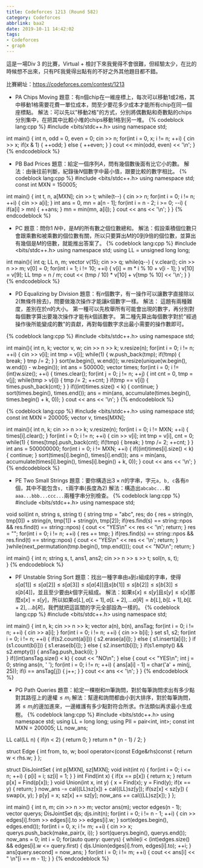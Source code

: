 ```yaml
---
title: Codeforces 1213 (Round 582)
category: Codeforces
abbrlink: baa2
date: 2019-10-11 14:42:02
tags:
- Codeforces
- graph
---
```

這是一場Div 3 的比賽，Virtual + 檢討下來我覺得不會很難，但經驗太少，在比的時候想不出來，只有PE我覺得出點有的不好之外其他題目都不錯。
<!-- more -->
比賽網址：https://codeforces.com/contest/1213

* PA Chips Moving
題意：有n個chip在一維座標上，每次可以移動1或2格，其中移動1格需要花費一單位成本，問至少要花多少成本才能所有chip在同一個座標點。
解法：可以先以"移動2格"的方式，分別將偶數點和奇數點的chips分別集中，在把其中比較小堆的chips移動1格到另一堆。
{% codeblock lang:cpp %}
#include <bits/stdc++.h>
using namespace std;
 
int main()
{
    int n, odd = 0, even = 0;
    cin >> n;
    for(int i = 0, x; i != n; ++i)
    {
        cin >> x;
        if(x & 1)
        {
            ++odd;
        }
        else
        {
            ++even;
        }
    }
    cout << min(odd, even) << '\n';
}
{% endcodeblock %}

* PB Bad Prices
題意：給定一個序列$A$，問有幾個數後面有比它小的數。
解法：由後往前判斷，紀錄後$N$個數字中最小值，跟要比較的數字相比。
{% codeblock lang:cpp %}
#include <bits/stdc++.h>
using namespace std;
const int MXN = 150005;
 
int main()
{
    int t, n, a[MXN];
    cin >> t;
    while(t--)
    {
        cin >> n;
        for(int i = 0; i != n; ++i)
        {
            cin >> a[i];
        }
        int ans = 0, mn = a[n - 1];
        for(int i = n - 2; i >= 0; --i)
        {
            if(a[i] > mn)
            {
                ++ans;
            }
            mn = min(mn, a[i]);
        }
        cout << ans << '\n';
    }
}
{% endcodeblock %}

* PC
題意：問你$1~N$中，是$M$的所有數之個位數總和。
解法：假設乘積個位數只會跟乘數和被乘數的個位數有關，所以只要算出$M$的$0$到$9$倍的個位數，並算出有幾個是$M$的倍數，就能推出答案了。
{% codeblock lang:cpp %}
#include <bits/stdc++.h>
using namespace std;
using LL = unsigned long long;
 
int main(){
    int q;
    LL n, m;
    vector<LL> v(15);
    cin >> q;
    while(q--)
    {
        v.clear();
        cin >> n >> m;
        v[0] = 0;
        for(int i = 1; i != 10; ++i)
        {
            v[i] = m * i % 10 + v[i - 1];
        }
        v[10] = v[9];
        LL tmp = n / m;
        cout << (tmp / 10) * v[10] + v[tmp % 10] << '\n';
    }
}
{% endcodeblock %}

* PD Equalizing by Division
題意：有$n$個數字，有一操作可以讓數字直接除以2(無條件捨去)，問要做幾次操作才能讓$k$個數字一樣。
解法：
這題有兩種難度，差別在於$n$的大小。
第一種可以先枚舉所有可能會出現的數字，再分別對每個數字算出要幾次操作才能有$k$個該數字。
第二種先算出每個數字對於"經過操作後所能變成的數"的貢獻，再對每個數字求出最小需要的操作數即可。

{% codeblock lang:cpp %}
#include <bits/stdc++.h>
using namespace std;
 
int main(){
    int n, k;
    vector<int> v, w;
    cin >> n >> k;
    v.resize(n);
    for(int i = 0; i != n; ++i)
    {
        cin >> v[i];
        int tmp = v[i];
        while(1)
        {
            w.push_back(tmp);
            if(!tmp)
            {
                break;
            }
            tmp /= 2;
        }
    }
    sort(w.begin(), w.end());
    w.resize(unique(w.begin(), w.end()) - w.begin());
    int ans = 500000;
    vector<int> times;
    for(int i = 0; i != (int)w.size(); ++i)
    {
        times.clear();
        for(int j = 0; j != n; ++j)
        {
            int cnt = 0, tmp = v[j];
            while(tmp > v[i])
            {
                tmp /= 2;
                ++cnt;
            }
            if(tmp == v[i])
            {
                times.push_back(cnt);
            }
        }
        if((int)times.size() < k)
        {
            continue;
        }
        sort(times.begin(), times.end());
        ans = min(ans, accumulate(times.begin(), times.begin() + k, 0));
    }
    cout << ans << '\n';
}
{% endcodeblock %}

{% codeblock lang:cpp %}
#include <bits/stdc++.h>
using namespace std;
const int MXN = 200005;
vector<int> v, times[MXN];
 
int main(){
    int n, k;
    cin >> n >> k;
    v.resize(n);
    for(int i = 0; i != MXN; ++i)
    {
        times[i].clear();
    }
    for(int i = 0; i != n; ++i)
    {
        cin >> v[i];
        int tmp = v[i], cnt = 0;
        while(1)
        {
            times[tmp].push_back(cnt);
            if(!tmp)
            {
                break;
            }
            tmp /= 2;
            ++cnt;
        }
    }
    int ans = 500000000;
    for(int i = 0; i != MXN; ++i)
    {
        if((int)times[i].size() < k)
        {
            continue;
        }
        sort(times[i].begin(), times[i].end());
        ans = min(ans, accumulate(times[i].begin(), times[i].begin() + k, 0));
    }
    cout << ans << '\n';
}
{% endcodeblock %}

* PE Two Small Strings
題意：要你構造出$3\times n$的字串，字元`a, b, c`各有$n$個，其中不能包含`s, t`兩字串(長度為2)
解法：構造出`abcabc...`和`aaa...bbb...ccc...`兩種字串分別檢查。
{% codeblock lang:cpp %}
#include <bits/stdc++.h>
using namespace std;
 
void sol(int n, string s, string t)
{
    string tmp = "abc", res;
    do
    {
        res = string(n, tmp[0]) + string(n, tmp[1]) + string(n, tmp[2]);
        if(res.find(s) == string::npos && res.find(t) == string::npos)
        {
            cout << "YES\n" << res << '\n';
            return;
        }
        res = "";
        for(int i = 0; i != n; ++i)
        {
            res += tmp;
        }
        if(res.find(s) == string::npos && res.find(t) == string::npos)
        {
            cout << "YES\n" << res << '\n';
            return;
        }
    }while(next_permutation(tmp.begin(), tmp.end()));
    cout << "NO\n";
    return;
}
 
int main()
{
    int n;
    string s, t, ans1, ans2;
    cin >> n >> s >> t;
    sol(n, s, t);    
}
{% endcodeblock %}

* PF Unstable String Sort
題意：找出一種字串由`a`到`z`組成的字串，使得$s[a[1]]\leq s[a[2]]\leq s[a[3]]\leq s[a[4]]$且$s[b[1]]\leq s[b[2]]\leq s[b[3]]\leq s[b[4]]$，並且至少要由$k$個字元組成。
解法：如果$s[x]\leq s[y]$且$s[y]\leq s[x]$那麼$s[x]=s[y]$，所以如果$a[L], a[L+1], a[L+2], ... a[R]=b[L], b[L+1], b[L+2], ... b[R]$，我們就把這區間的字元全部設為一樣的。
{% codeblock lang:cpp %}
#include <bits/stdc++.h>
using namespace std;
 
int main()
{
    int n, k;
    cin >> n >> k;
    vector<int> a(n), b(n), ansTag;
    for(int i = 0; i != n; ++i)
    {
        cin >> a[i];
    }
    for(int i = 0; i != n; ++i)
    {
        cin >> b[i];
    }
    set<int> s1, s2;
    for(int i = 0; i != n; ++i)
    {
        if(s2.count(a[i]))
        {
            s2.erase(a[i]);
        }
        else
        {
            s1.insert(a[i]);
        }
        if (s1.count(b[i]))
        {
            s1.erase(b[i]);
        }
        else
        {
            s2.insert(b[i]);
        }
        if(s1.empty() && s2.empty())
        {
            ansTag.push_back(i);
        }        
    }
    if((int)ansTag.size() < k)
    {
        cout << "NO\n";
    }
    else
    {
        cout << "YES\n";
        int j = 0;
        string ans(n, ' ');
        for(int i = 0; i != n; ++i)
        {
            ans[a[i] - 1] = char('a' + min(j, 25));
            if(i == ansTag[j])
            {
                j++;
            }
        }
        cout << ans << '\n';
    }
}
{% endcodeblock %}

* PG Path Queries
題意：給定一棵樹和$m$筆詢問，對於每筆詢問求出有多少點對其路徑上的邊權$\leq m_i$
解法：幫邊和詢問都由小到大排序，對於每筆詢問，將$\leq m_i$的邊加進來，一邊維護有多少點對符合所求。作法類似再求最小生成樹。
{% codeblock lang:cpp %}
#include <bits/stdc++.h>
using namespace std;
using LL = long long;
using PII = pair<int, int>;
const int MXN = 200005;
LL now_ans;
 
LL cal(LL n)
{
    if(n < 2)
    {
        return 0;
    }
    return n * (n - 1) / 2;
}
 
struct Edge
{
    int from, to, w;
    bool operator<(const Edge&rhs)const
    {
        return w < rhs.w;
    }
};
 
struct DisJointSet
{
    int p[MXN], sz[MXN];
    void init(int n)
    {
        for(int i = 0; i <= n; ++i)
        {
            p[i] = i;
            sz[i] = 1;
        }
    }
    int Find(int x)
    {
        if(x == p[x])
        {
            return x;
        }
        return p[x] = Find(p[x]);
    }
    void Union(int x, int y)
    {
        x = Find(x);
        y = Find(y);
        if(x == y)
        {
            return;
        }
        now_ans -= cal((LL)sz[x]) + cal((LL)sz[y]);
        if(sz[x] < sz[y])
        {
            swap(x, y);
        }
        p[y] = x;
        sz[x] += sz[y];
        now_ans += cal((LL)sz[x]);
    }
};
 
int main()
{
    int n, m;
    cin >> n >> m;
    vector<LL> ans(m);
    vector<Edge> edges(n - 1);
    vector<PII> querys;
    DisJointSet djs;
    djs.init(n);
    for(int i = 0; i != n - 1; ++i)
    {
        cin >> edges[i].from >> edges[i].to >> edges[i].w;
    }
    sort(edges.begin(), edges.end());
    for(int i = 0, x; i != m; ++i)
    {
        cin >> x;
        querys.push_back(make_pair(x, i));
    }
    sort(querys.begin(), querys.end());
    now_ans = 0;
    int i = 0;
    for(auto query: querys)
    {
        while(i < (int)edges.size() && edges[i].w <= query.first)
        {
            djs.Union(edges[i].from, edges[i].to);
            ++i;
        }
        ans[query.second] = now_ans;
    }
    for(int i = 0; i != m; ++i)
    {
        cout << ans[i] << " \n"[i == m - 1];
    }
}
{% endcodeblock %}